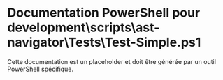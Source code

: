 # Documentation PowerShell pour development\scripts\ast-navigator\Tests\Test-Simple.ps1

Cette documentation est un placeholder et doit être générée par un outil PowerShell spécifique.
